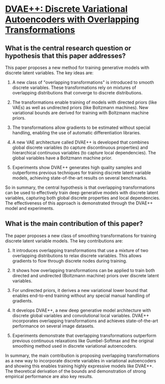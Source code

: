 # [DVAE++: Discrete Variational Autoencoders with Overlapping   Transformations](https://arxiv.org/abs/1802.04920)

## What is the central research question or hypothesis that this paper addresses?

 This paper proposes a new method for training generative models with discrete latent variables. The key ideas are:

1. A new class of "overlapping transformations" is introduced to smooth discrete variables. These transformations rely on mixtures of overlapping distributions that converge to discrete distributions.

2. The transformations enable training of models with directed priors (like VAEs) as well as undirected priors (like Boltzmann machines). New variational bounds are derived for training with Boltzmann machine priors. 

3. The transformations allow gradients to be estimated without special handling, enabling the use of automatic differentiation libraries.

4. A new VAE architecture called DVAE++ is developed that combines global discrete variables (to capture discontinuous properties) and hierarchical continuous variables (to capture local dependencies). The global variables have a Boltzmann machine prior.

5. Experiments show DVAE++ generates high quality samples and outperforms previous techniques for training discrete latent variable models, achieving state-of-the-art results on several benchmarks.

So in summary, the central hypothesis is that overlapping transformations can be used to effectively train deep generative models with discrete latent variables, capturing both global discrete properties and local dependencies. The effectiveness of this approach is demonstrated through the DVAE++ model and experiments.


## What is the main contribution of this paper?

 The paper proposes a new class of smoothing transformations for training discrete latent variable models. The key contributions are:

1. It introduces overlapping transformations that use a mixture of two overlapping distributions to relax discrete variables. This allows gradients to flow through discrete nodes during training.

2. It shows how overlapping transformations can be applied to train both directed and undirected (Boltzmann machine) priors over discrete latent variables. 

3. For undirected priors, it derives a new variational lower bound that enables end-to-end training without any special manual handling of gradients.

4. It develops DVAE++, a new deep generative model architecture with discrete global variables and convolutional local variables. DVAE++ incorporates overlapping transformations and achieves state-of-the-art performance on several image datasets.

5. Experiments demonstrate that overlapping transformations outperform previous continuous relaxations like Gumbel-Softmax and the original smoothing method used in discrete variational autoencoders. 

In summary, the main contribution is proposing overlapping transformations as a new way to incorporate discrete variables in variational autoencoders and showing this enables training highly expressive models like DVAE++. The theoretical derivation of the bounds and demonstration of strong empirical performance are also key results.
